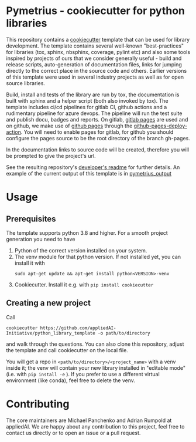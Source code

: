 # Pymetrius - cookiecutter for python libraries

This repository contains a [cookiecutter](https://github.com/cookiecutter/cookiecutter) template 
that can be used for library development. The template contains several well-known "best-practices" for libraries
 (tox, sphinx, nbsphinx, coverage, pylint etc) and also some tools 
inspired by projects of ours that we consider generally useful - build and release scripts,
auto-generation of documentation files, links for jumping directly to the correct place in the source code and others.
Earlier versions of this template were used in several industry projects as well as for open source libraries.

Build, install and tests of the library are run by tox, the documentation is built with sphinx and a
helper script (both also invoked by tox). The template includes ci/cd pipelines for gitlab CI, github actions and
a rudimentary pipeline for azure devops. The pipeline will run the test suite and publish docu, badges and reports. On
gitlab, [gitlab pages](https://docs.gitlab.com/ee/user/project/pages/) are used and on github, 
we make use of [github pages](https://pages.github.com/) through the 
[github-pages-deploy-action](https://github.com/JamesIves/github-pages-deploy-action). You will need to enable pages 
for gitlab, for github you should configure the pages source to be the root directory of the branch gh-pages.

In the documentation links to source code will be created, therefore you will be prompted to give the project's url.

See the resulting repository's [developer's readme]({{cookiecutter.project_name}}/README-dev.md) for further details. An example of the current output of this template is in [pymetrius_output](https://github.com/appliedAI-Initiative/pymetrius_output)

# Usage

## Prerequisites

The template supports python 3.8 and higher. For a smooth project generation you need to have

1) Python of the correct version installed on your system.
2) The venv module for that python version. If not installed yet, you can install it with
    ```shell script
    sudo apt-get update && apt-get install python<VERSION>-venv
    ```
3) Cookiecutter. Install it e.g. with `pip install cookiecutter`


## Creating a new project

Call

```shell script
cookiecutter https://github.com/appliedAI-Initiative/python_library_template -o path/to/directory
```

and walk through the questions. You can also clone this repository, adjust the template and call cookiecutter on
the local file.

You will get a repo in `<path/to/directory>/<project_name>` with a venv inside it; the venv will contain your new
library installed in "editable mode" (i.e. with `pip install -e` ).
If you prefer to use a different virtual environment (like conda), feel free to delete the venv. 


# Contributing
The core maintainers are Michael Panchenko and Adrian Rumpold at appliedAI.
We are happy about any contribution to this project, feel free to contact us directly or to open an issue or a pull request.